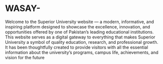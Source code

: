 # WASAY-
Welcome to the Superior University website — a modern, informative, and inspiring platform designed to showcase the excellence, innovation, and opportunities offered by one of Pakistan’s leading educational institutions. This website serves as a digital gateway to everything that makes Superior University a symbol of quality education, research, and professional growth. It has been thoughtfully created to provide visitors with all the essential information about the university’s programs, campus life, achievements, and vision for the future
